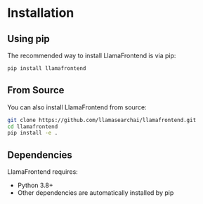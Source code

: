 # Installation

## Using pip

The recommended way to install LlamaFrontend is via pip:

```bash
pip install llamafrontend
```

## From Source

You can also install LlamaFrontend from source:

```bash
git clone https://github.com/llamasearchai/llamafrontend.git
cd llamafrontend
pip install -e .
```

## Dependencies

LlamaFrontend requires:

- Python 3.8+
- Other dependencies are automatically installed by pip

